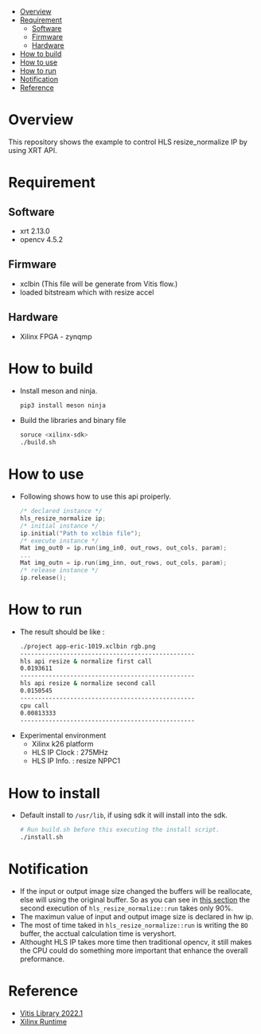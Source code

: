 <!--
 Copyright (c) 2023 innodisk Crop.
 
 This software is released under the MIT License.
 https://opensource.org/licenses/MIT
-->
- [Overview](#overview)
- [Requirement](#requirement)
  - [Software](#software)
  - [Firmware](#firmware)
  - [Hardware](#hardware)
- [How to build](#how-to-build)
- [How to use](#how-to-use)
- [How to run](#how-to-run)
- [Notification](#notification)
- [Reference](#reference)

# Overview
This repository shows the example to control HLS resize_normalize IP by using XRT API.
# Requirement
## Software
- xrt 2.13.0
- opencv 4.5.2
## Firmware
- xclbin (This file will be generate from Vitis flow.)
- loaded bitstream which with resize accel
## Hardware
- Xilinx FPGA - zynqmp

# How to build
- Install meson and ninja.
  ```bash
  pip3 install meson ninja
  ```
- Build the libraries and binary file
  ```bash
  soruce <xilinx-sdk>
  ./build.sh
  ```

# How to use
- Following shows how to use this api proiperly.
  ```cpp
  /* declared instance */
  hls_resize_normalize ip;
  /* initial instance */
  ip.initial("Path to xclbin file");
  /* execute instance */
  Mat img_out0 = ip.run(img_in0, out_rows, out_cols, param);
  ...
  Mat img_outn = ip.run(img_inn, out_rows, out_cols, param);
  /* release instance */
  ip.release();
  ```

# How to run
- The result should be like :
  ```bash
  ./project app-eric-1019.xclbin rgb.png 
  -------------------------------------------------
  hls api resize & normalize first call
  0.0193611
  -------------------------------------------------
  hls api resize & normalize second call
  0.0150545
  -------------------------------------------------
  cpu call
  0.00813333
  -------------------------------------------------
  ```
- Experimental environment
  - Xilinx k26 platform
  - HLS IP Clock : 275MHz
  - HLS IP Info. : resize NPPC1

# How to install
- Default install to `/usr/lib`, if using sdk it will install into the sdk.
  ```bash
  # Run build.sh before this executing the install script.
  ./install.sh
  ``` 

# Notification
- If the input or output image size changed the buffers will be reallocate, else will using the original buffer. So as you can see in [this section](#how-to-run) the second execution of `hls_resize_normalize::run` takes only 90%.
- The maximun value of input and output image size is declared in hw ip.
- The most of time taked in `hls_resize_normalize::run` is writing the `BO` buffer, the acctual calculation time is veryshort.
- Althought HLS IP takes more time then traditional opencv, it still makes the CPU could do something more important that enhance the overall preformance.


# Reference
- [Vitis Library 2022.1](https://github.com/Xilinx/Vitis_Libraries)
- [Xilinx Runtime](https://github.com/Xilinx/XRT)


